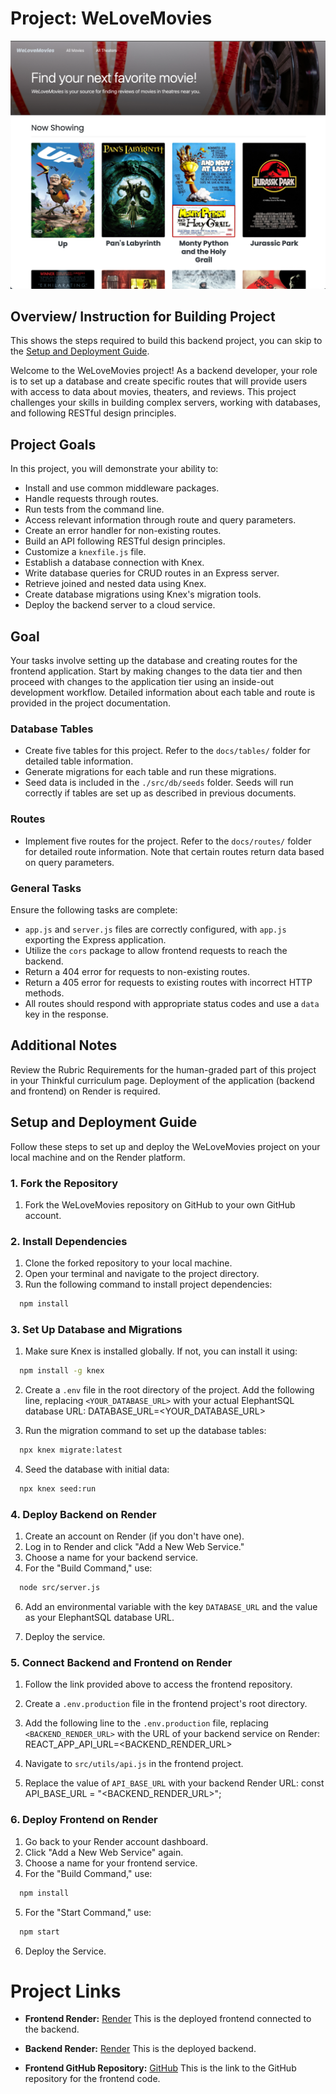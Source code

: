 # Project: WeLoveMovies
<img src="images/Screenshot.png" alt="Project Screenshot" width="600">

## Overview/ Instruction for Building Project

This shows the steps required to build this backend project, you can skip to the [Setup and Deployment Guide](#setup-and-deployment-guide).

Welcome to the WeLoveMovies project! As a backend developer, your role is to set up a database and create specific routes that will provide users with access to data about movies, theaters, and reviews. This project challenges your skills in building complex servers, working with databases, and following RESTful design principles.

## Project Goals

In this project, you will demonstrate your ability to:

- Install and use common middleware packages.
- Handle requests through routes.
- Run tests from the command line.
- Access relevant information through route and query parameters.
- Create an error handler for non-existing routes.
- Build an API following RESTful design principles.
- Customize a `knexfile.js` file.
- Establish a database connection with Knex.
- Write database queries for CRUD routes in an Express server.
- Retrieve joined and nested data using Knex.
- Create database migrations using Knex's migration tools.
- Deploy the backend server to a cloud service.


## Goal

Your tasks involve setting up the database and creating routes for the frontend application. Start by making changes to the data tier and then proceed with changes to the application tier using an inside-out development workflow. Detailed information about each table and route is provided in the project documentation.

### Database Tables

- Create five tables for this project. Refer to the `docs/tables/` folder for detailed table information.
- Generate migrations for each table and run these migrations.
- Seed data is included in the `./src/db/seeds` folder. Seeds will run correctly if tables are set up as described in previous documents.

### Routes

- Implement five routes for the project. Refer to the `docs/routes/` folder for detailed route information. Note that certain routes return data based on query parameters.

### General Tasks

Ensure the following tasks are complete:

- `app.js` and `server.js` files are correctly configured, with `app.js` exporting the Express application.
- Utilize the `cors` package to allow frontend requests to reach the backend.
- Return a 404 error for requests to non-existing routes.
- Return a 405 error for requests to existing routes with incorrect HTTP methods.
- All routes should respond with appropriate status codes and use a `data` key in the response.

## Additional Notes

Review the Rubric Requirements for the human-graded part of this project in your Thinkful curriculum page. Deployment of the application (backend and frontend) on Render is required.


## Setup and Deployment Guide

Follow these steps to set up and deploy the WeLoveMovies project on your local machine and on the Render platform.

### 1. Fork the Repository

1. Fork the WeLoveMovies repository on GitHub to your own GitHub account.

### 2. Install Dependencies

1. Clone the forked repository to your local machine.
2. Open your terminal and navigate to the project directory.
3. Run the following command to install project dependencies:

 ```sh
   npm install
   ```

### 3. Set Up Database and Migrations

1. Make sure Knex is installed globally. If not, you can install it using:


 ```sh
   npm install -g knex
   ```

2. Create a `.env` file in the root directory of the project. Add the following line, replacing `<YOUR_DATABASE_URL>` with your actual ElephantSQL database URL: DATABASE_URL=<YOUR_DATABASE_URL>


3. Run the migration command to set up the database tables:

 ```sh
   npx knex migrate:latest
   ```


4. Seed the database with initial data:
```sh
  npx knex seed:run
  ```


### 4. Deploy Backend on Render

1. Create an account on Render (if you don't have one).
2. Log in to Render and click "Add a New Web Service."
3. Choose a name for your backend service.
4. For the "Build Command," use:

```sh
  node src/server.js
  ```

6. Add an environmental variable with the key `DATABASE_URL` and the value as your ElephantSQL database URL.

7. Deploy the service.

### 5. Connect Backend and Frontend on Render

1. Follow the link provided above to access the frontend repository.

2. Create a `.env.production` file in the frontend project's root directory.

3. Add the following line to the `.env.production` file, replacing `<BACKEND_RENDER_URL>` with the URL of your backend service on Render: REACT_APP_API_URL=<BACKEND_RENDER_URL>

4. Navigate to `src/utils/api.js` in the frontend project.

5. Replace the value of `API_BASE_URL` with your backend Render URL:
const API_BASE_URL = "<BACKEND_RENDER_URL>";


### 6. Deploy Frontend on Render

1. Go back to your Render account dashboard.
2. Click "Add a New Web Service" again.
3. Choose a name for your frontend service.
4. For the "Build Command," use:

```sh
  npm install
  ```
5. For the "Start Command," use:

```sh
  npm start
  ```

6. Deploy the Service.

# Project Links

- **Frontend Render:** [Render](https://frontendwelovemovies.onrender.com/)
  This is the deployed frontend connected to the backend.

- **Backend Render:** [Render](https://backendwelovemovies.onrender.com/)
  This is the deployed backend.

- **Frontend GitHub Repository:** [GitHub](https://github.com/MangakingO/starter-movie-front-end)
  This is the link to the GitHub repository for the frontend code.
